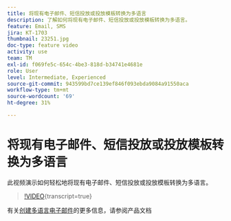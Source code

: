 ```yaml
---
title: 将现有电子邮件、短信投放或投放模板转换为多语言
description: 了解如何将现有电子邮件、短信投放或投放模板转换为多语言。
feature: Email, SMS
jira: KT-1703
thumbnail: 23251.jpg
doc-type: feature video
activity: use
team: TM
exl-id: f069fe5c-654c-4be3-818d-b34741e4681e
role: User
level: Intermediate, Experienced
source-git-commit: 943599bd7ce139ef846f093ebda9084a91550aca
workflow-type: tm+mt
source-wordcount: '69'
ht-degree: 31%

---
```


# 将现有电子邮件、短信投放或投放模板转换为多语言

此视频演示如何轻松地将现有电子邮件、短信投放或投放模板转换为多语言。

>[!VIDEO](https://video.tv.adobe.com/v/23251?learn=on){transcript=true}

有关[创建多语言电子邮件](https://experienceleague.adobe.com/docs/campaign-standard/using/communication-channels/email-messages/creating-a-multilingual-email.html?lang=zh-Hans)的更多信息，请参阅产品文档
